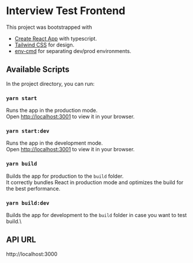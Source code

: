 # Interview Test Frontend

This project was bootstrapped with
- [Create React App](https://github.com/facebook/create-react-app) with typescript.
- [Tailwind CSS](https://tailwindcss.com/) for design.
- [env-cmd](https://github.com/toddbluhm/env-cmd) for separating dev/prod environments.

## Available Scripts

In the project directory, you can run:

### `yarn start`

Runs the app in the production mode.\
Open [http://localhost:3001](http://localhost:3001) to view it in your browser.

### `yarn start:dev`

Runs the app in the development mode.\
Open [http://localhost:3001](http://localhost:3001) to view it in your browser.

### `yarn build`

Builds the app for production to the `build` folder.\
It correctly bundles React in production mode and optimizes the build for the best performance.

### `yarn build:dev`

Builds the app for development to the `build` folder in case you want to test build.\

## API URL
http://localhost:3000
